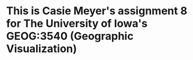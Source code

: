 # This is Casie Meyer's assignment 8 for The University of Iowa's GEOG:3540 (Geographic Visualization)
